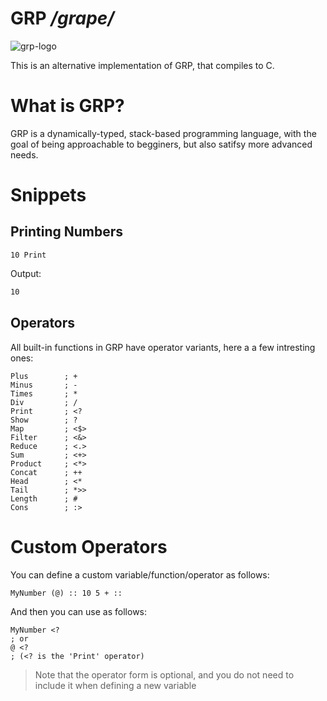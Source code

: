 # GRP */grape/*

![grp-logo](https://github.com/piravelha/GRP.c/assets/140568241/15d5b3c1-e387-4f4d-a594-6fe2eee53f67)

This is an alternative implementation of GRP, that compiles to C.

# What is GRP?

GRP is a dynamically-typed, stack-based programming language, with the goal of being approachable to begginers, but also satifsy more advanced needs.

# Snippets

## Printing Numbers

```grp
10 Print
```
Output:
```sh
10
```

## Operators

All built-in functions in GRP have operator variants, here a a few intresting ones:

```grp
Plus        ; +
Minus       ; -
Times       ; *
Div         ; /
Print       ; <?
Show        ; ?
Map         ; <$>
Filter      ; <&>
Reduce      ; <.>
Sum         ; <+>
Product     ; <*>
Concat      ; ++
Head        ; <*
Tail        ; *>>
Length      ; #
Cons        ; :>
```

# Custom Operators

You can define a custom variable/function/operator as follows:

```grp
MyNumber (@) :: 10 5 + ::
```

And then you can use as follows:

```grp
MyNumber <?
; or
@ <?
; (<? is the 'Print' operator)
```

> Note that the operator form is optional, and you do not need to include it when defining a new variable
